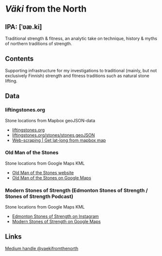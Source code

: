 # *Väki* from the North

## IPA: [ˈʋæ.ki]

Traditional strength & fitness, an analytic take on technique, history & myths of northern traditions of strength.

## Contents

Supporting infrastructure for my investigations to traditional (mainly, but not exclusively Finnish) strength and fitness traditions such as natural stone lifting.

## Data

### liftingstones.org

Stone locations from Mapbox geoJSON-data

-   [liftingstones.org](https://liftingstones.org/)
-   [liftingstones.org/stones/stones.geoJSON](https://liftingstones.org/stones/stones.geoJSON)
-   [Web-scraping \| Get lat-long from mapbox map](https://stackoverflow.com/questions/62499277/web-scraping-get-lat-long-from-mapbox-map)

### Old Man of the Stones

Stone locations from Google Maps KML

-   [Old Man of the Stones website](https://www.oldmanofthestones.com/)
-   [Old Man of the Stones on Google Maps](https://www.google.com/maps/d/embed?mid=1VUF5MmXBrG686ksPsgVP-tZPIFrjaKA&ehbc=2E312F&ll=0%2C0&z=1)

### Modern Stones of Strength (Edmonton Stones of Strength / Stones of Strength Podcast)

Stone locations from Google Maps KML

-   [Edmonton Stones of Strength on Instagram](https://www.instagram.com/edmontonstonesofstrength/)
-   [Modern Stones of Strength on Google Maps](https://www.google.com/maps/d/viewer?mid=1MXBZbabhwhw3etuGD_HrLcJIILjNSqI&g_ep=CAESCTExLjkwLjMwMRgAIN1iKgg0NzA2ODYxNUICQ0E%3D&shorturl=1&ll=-3.81666561775622e-14%2C-95.67655888976672&z=1)

## Links

[Medium handle \@vaekifromthenorth](https://medium.com/@vaekifromthenorth)
